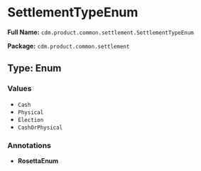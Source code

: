 # SettlementTypeEnum

**Full Name:** `cdm.product.common.settlement.SettlementTypeEnum`

**Package:** `cdm.product.common.settlement`

## Type: Enum

### Values

- `Cash`
- `Physical`
- `Election`
- `CashOrPhysical`
### Annotations

- **RosettaEnum**

